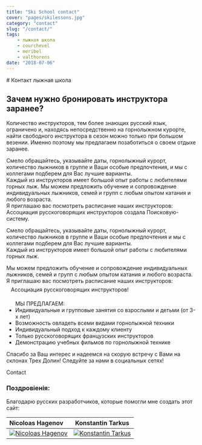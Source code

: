 ```yaml
---
title: "Ski School contact"
cover: "pages/skilessons.jpg"
category: "contact"
slug: "/contact/"
tags:
    - лыжная школа
    - courchevel
    - meribel
    - valthorens
date: "2018-07-06"
---
```


# Контакт лыжная школа

## Зачем нужно бронировать инструктора заранее?

Количество инструкторов, тем более знающих русский язык, ограничено и, находясь непосредственно на горнолыжном курорте,  
найти свободного инструктора в сезон можно только при большом везении. Именно поэтому мы предлагаем позаботиться о своем отдыхе заранее.  


Смело обращайтесь, указывайте даты, горнолыжный курорт, количество лыжников в группе и Ваши особые предпочтения, и мы с коллегами подберем для Вас лучшие варианты.  
Каждый из инструкторов имеет большой опыт работы с любителями горных лыж. Мы можем предложить обучение и сопровождение индивидуальных лыжников, семей и групп с любым опытом катания и любого возраста.  
Я приглашаю вас посмотреть расписание наших инструкторов: Ассоциация русскоговорящих инструкторов создала Поисковую-систему.   

Смело обращайтесь, указывайте даты, горнолыжный курорт, количество лыжников в группе и Ваши особые предпочтения и мы с коллегами подберем для Вас лучшие варианты.  
Каждый из инструкторов имеет большой опыт работы с любителями горных лыж.  

Мы можем предложить обучение и сопровождение индивидуальных лыжников, семей и групп с любым опытом катания и любого возраста.  
Я приглашаю вас посмотреть расписание наших инструкторов:   
<span style='display:inline-block;vertical-align:middle;padding:6px 12px'> Ассоциация русскоговорящих инструкторов!   </span>

<ul>МЫ ПРЕДЛАГАЕМ: 
<li>Индивидуальные и групповые занятия со взрослыми и детьми (от 3-х лет) </li>
<li>Возможность овладеть всеми видами горнолыжной техники </li>
<li>Индивидуальный подход к каждому клиенту </li>
<li>Только русскоговорящих французских инструкторов </li>
<li>Демонстрацию учебных фильмов по горнолыжной технике </li>
</ul> 

Спасибо за Ваш интерес и надеемся на скорую встречу с Вами на склонах Трех Долин!
Следуйте за нами в социальных сетях!

<email href="simon_skiscoolO0Ocom">Contact</email>
 

### Поздровіенія:
            
Благодарю русских разработчиков, которые помогли мне создать этот сайт:
        
| Nicoloas Hagenov | Konstantin Tarkus |
| :-- | :-: |
| [![Nicoloas Hagenov](http://graph.facebook.com/100010587453193/picture?type=large)](https://www.facebook.com/profile.php?id=100010587453193&fref=ts) | [![Konstantin Tarkus](https://pbs.twimg.com/profile_images/916383839609675777/N2nNNxx3_400x400.jpg)](https://twitter.com/koistya?lang=fr) |


